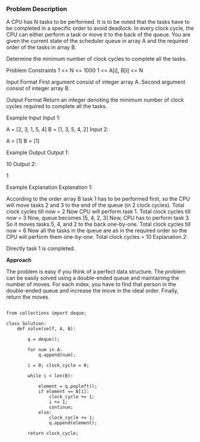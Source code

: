 ### Problem Description

A CPU has N tasks to be performed. It is to be noted that the tasks have to be completed in a specific order to avoid deadlock.
In every clock cycle, the CPU can either perform a task or move it to the back of the queue. You are given the current state of the scheduler 
queue in array A and the required order of the tasks in array B.

Determine the minimum number of clock cycles to complete all the tasks.


Problem Constraints
1 <= N <= 1000
1 <= A[i], B[i] <= N


Input Format
First argument consist of integer array A.
Second argument consist of integer array B.


Output Format
Return an integer denoting the minimum number of clock cycles required to complete all the tasks.



Example Input
Input 1:

A = [2, 3, 1, 5, 4]
B = [1, 3, 5, 4, 2]
Input 2:

A = [1]
B = [1]


Example Output
Output 1:

 10
Output 2:

 1


Example Explanation
Explanation 1:

According to the order array B task 1 has to be performed first, so the CPU will move tasks 2 and 3 to the end of the queue (in 2 clock cycles).
Total clock cycles till now = 2
Now CPU will perform task 1.
Total clock cycles till now = 3
Now, queue becomes [5, 4, 2, 3]
Now, CPU has to perform task 3. So it moves tasks 5, 4, and 2 to the back one-by-one.
Total clock cycles till now = 6
Now all the tasks in the queue are as in the required order so the CPU will perform them one-by-one.
Total clock cycles = 10
Explanation 2:

Directly task 1 is completed.

**Approach**

The problem is easy if you think of a perfect data structure. 
The problem can be easily solved using a double-ended queue and maintaining the number of moves.
For each index, you have to find that person in the double-ended queue and increase the move in the ideal order.
Finally, return the moves.

```

from collections import deque;

class Solution:
    def solve(self, A, B):

        q = deque();

        for num in A:
            q.append(num);
            
        i = 0; clock_cycle = 0;

        while i < len(B):

            element = q.popleft();
            if element == B[i]:
                clock_cycle += 1;
                i += 1;
                continue;
            else:
                clock_cycle += 1;
                q.append(element);
        
        return clock_cycle;


```
